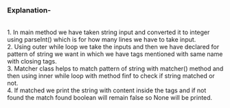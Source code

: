 <h3>Explanation-</h3> 
<br>1. In main method we have taken string input and converted it to integer using parseInt() which is for how many lines we have to take input.
<br>2. Using outer while loop we take the inputs and then we have declared for pattern of string we want in which we have tags mentioned with same name with closing tags.
<br>3. Matcher class helps to match pattern of string with matcher() method and then using inner while loop with method finf to check if string matched or not.
<br>4. If matched we print the string with content inside the tags and if not found the match found boolean will remain false so None will be printed.
